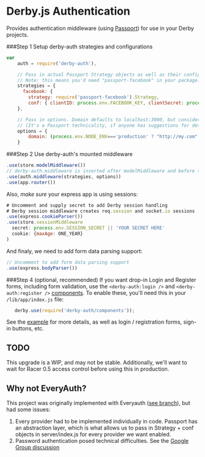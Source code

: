 # Derby.js Authentication

Provides authentication middleware (using [Passport](http://passportjs.org/)) for use in your Derby projects.

###Step 1
Setup derby-auth strategies and configurations
```javascript
var
    auth = require('derby-auth'),

    // Pass in actual Passport Strategy objects as well as their configurations (see http://passportjs.org/guide/facebook/)
    // Note: this means you'd need "passport-facebook" in your package.json file
    strategies = {
      facebook: {
        strategy: require('passport-facebook').Strategy,
        conf: { clientID: process.env.FACEBOOK_KEY, clientSecret: process.env.FACEBOOK_SECRET }
    },

    // Pass in options. Domain defaults to localhost:3000, but consider it required
    // (It's a Passport technicality, if anyone has suggestions for determining domain on run-time, please message me)
    options = {
        domain: (process.env.NODE_ENV==='production' ? "http://my.com" : "http://localhost:3000" )
    }
```

###Step 2
Use derby-auth's mounted middleware
```javascript
.use(store.modelMiddleware())
// derby-auth.middleware is inserted after modelMiddleware and before the app router to pass server accessible data to a model
.use(auth.middleware(strategies, options))
.use(app.router())
```

Also, *make sure* your express app is using sessions:
```javascript
# Uncomment and supply secret to add Derby session handling
# Derby session middleware creates req.session and socket.io sessions
.use(express.cookieParser())
.use(store.sessionMiddleware
  secret: process.env.SESSION_SECRET || 'YOUR SECRET HERE'
  cookie: {maxAge: ONE_YEAR}
)
```

And finaly, we need to add form data parsing support:
```javascript
// Uncomment to add form data parsing support
.use(express.bodyParser())
```

###Step 4 (optional, recommended)
If you want drop-in Login and Register forms, including form validation, use the `<derby-auth:login />` and `<derby-auth:register />` [components](http://derbyjs.com/#component_libraries). To enable these, you'll need this in your `/lib/app/index.js` file:
```javascript
   derby.use(require('derby-auth/components'));
```

See the [example](https://github.com/lefnire/derby-auth/tree/master/example) for more details, as well as login / registration forms, sign-in buttons, etc.

## TODO
This upgrade is a WIP, and may not be stable. Additionally, we'll want to wait for Racer 0.5 access control before using this in production.

## Why not EveryAuth?
This project was originally implemented with Everyauth ([see branch](https://github.com/lefnire/derby-auth/tree/everyauth)), but had some issues:
  1. Every provider had to be implemented individually in code. Passport has an abstraction layer, which is what allows us to pass in Strategy + conf objects in server/index.js for every provider we want enabled.
  2. Password authentication posed technical difficulties. See the [Google Group discussion](https://groups.google.com/forum/?fromgroups=#!topic/derbyjs/JuUqUNd9Rls)